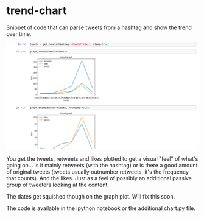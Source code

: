 # trend-chart
Snippet of code that can parse tweets from a hashtag and show the trend over time.

![Link to youtube video](md_images/snapshot.png)

You get the tweets, retweets and likes plotted to get a visual "feel" of what's going on... is it mainly retweets (with the hashtag) or is there a good amount of original tweets (tweets usually outnumber retweets, it's the frequency that counts). And the likes. Just as a feel of possibly an additional passive group of tweeters looking at the content.

The dates get squished though on the graph plot. Will fix this soon.

The code is available in the ipython notebook or the additional chart.py file.
